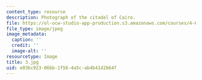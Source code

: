 ```yaml
---
content_type: resource
description: Photograph of the citadel of Cairo.
file: https://ol-ocw-studio-app-production.s3.amazonaws.com/courses/4-615-the-architecture-of-cairo-spring-2002/e03bc92306bb1f564a5cab4b41d2b64f_3.jpg
file_type: image/jpeg
image_metadata:
  caption: ''
  credit: ''
  image-alt: ''
resourcetype: Image
title: 3.jpg
uid: e03bc923-06bb-1f56-4a5c-ab4b41d2b64f
---
```

